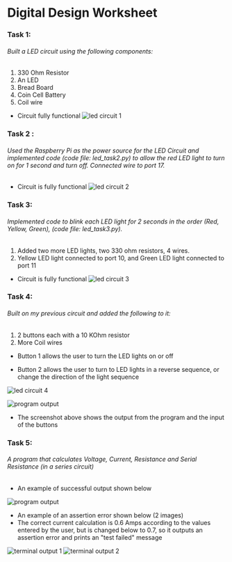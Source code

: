 # Digital Design Worksheet


### Task 1:
###### Built a LED circuit using the following components:
1. 330 Ohm Resistor
2. An LED
3. Bread Board
4. Coin Cell Battery
5. Coil wire

* Circuit fully functional
![led circuit 1](./LED_circuit.jpeg)


### Task 2 :
######  Used the Raspberry Pi as the power source for the LED Circuit and implemented code (code file: led_task2.py) to allow the red LED  light to turn on for 1 second and turn off. Connected wire to port 17.
* Circuit is fully functional
![led circuit 2](./LED_circuit2.jpeg)


### Task 3:
######  Implemented code to blink each LED light for 2 seconds in the order (Red, Yellow, Green), (code file: led_task3.py).
1. Added two more LED lights, two 330 ohm resistors, 4 wires. 
2. Yellow LED light connected to port 10, and Green LED light connected to port 11

* Circuit is fully functional
![led circuit 3](./LED_circuit3.jpeg)

### Task 4:
###### Built on my previous circuit and added the following to it:

1. 2 buttons each with a 10 KOhm resistor
2. More Coil wires

- Button 1 allows the user to turn the LED lights on or off

- Button 2 allows the user to turn to LED lights in a reverse sequence, or change the direction of the light sequence


![led circuit 4](./LED_circuit4.jpeg)

![program output](./led_demo.png)
- The screenshot above shows the output from the program and the input of the buttons


### Task 5:
###### A program that calculates Voltage, Current, Resistance and Serial Resistance (in a series circuit)

- An example of successful output shown below

![program output](./task5_demo.png)

- An example of an assertion error shown below (2 images)
- The correct current calculation is 0.6 Amps according to the values entered by the user, but is changed below to 0.7, so it outputs an assertion error and prints an "test failed" message

![terminal output 1](./task5_demo2.png) ![terminal output 2](./task5_demo3.png)


